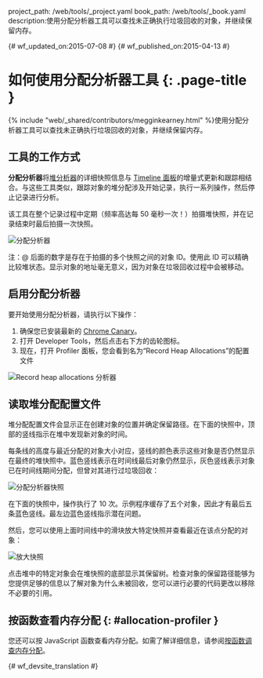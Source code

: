 project_path: /web/tools/_project.yaml
book_path: /web/tools/_book.yaml
description:使用分配分析器工具可以查找未正确执行垃圾回收的对象，并继续保留内存。

{# wf_updated_on:2015-07-08 #}
{# wf_published_on:2015-04-13 #}

# 如何使用分配分析器工具 {: .page-title }

{% include "web/_shared/contributors/megginkearney.html" %}使用分配分析器工具可以查找未正确执行垃圾回收的对象，并继续保留内存。



## 工具的工作方式

**分配分析器**将[堆分析器](/web/tools/chrome-devtools/profile/memory-problems/heap-snapshots)的详细快照信息与 [Timeline 面板](/web/tools/chrome-devtools/profile/evaluate-performance/timeline-tool)的增量式更新和跟踪相结合。与这些工具类似，跟踪对象的堆分配涉及开始记录，执行一系列操作，然后停止记录进行分析。






该工具在整个记录过程中定期（频率高达每 50 毫秒一次！）拍摄堆快照，并在记录结束时最后拍摄一次快照。

![分配分析器](imgs/object-tracker.png)

注：@ 后面的数字是存在于拍摄的多个快照之间的对象 ID。使用此 ID 可以精确比较堆状态。显示对象的地址毫无意义，因为对象在垃圾回收过程中会被移动。

## 启用分配分析器

要开始使用分配分析器，请执行以下操作：

1. 确保您已安装最新的 [Chrome Canary](https://www.google.com/intl/en/chrome/browser/canary.html)。
2. 打开 Developer Tools，然后点击右下方的齿轮图标。
3. 现在，打开 Profiler 面板，您会看到名为“Record Heap Allocations”的配置文件

![Record heap allocations 分析器](imgs/record-heap.png)

## 读取堆分配配置文件

堆分配配置文件会显示正在创建对象的位置并确定保留路径。在下面的快照中，顶部的竖线指示在堆中发现新对象的时间。


每条线的高度与最近分配的对象大小对应，竖线的颜色表示这些对象是否仍然显示在最终的堆快照中。蓝色竖线表示在时间线最后对象仍然显示，灰色竖线表示对象已在时间线期间分配，但曾对其进行过垃圾回收：





![分配分析器快照](imgs/collected.png)

在下面的快照中，操作执行了 10 次。示例程序缓存了五个对象，因此才有最后五条蓝色竖线。最左边蓝色竖线指示潜在问题。



然后，您可以使用上面时间线中的滑块放大特定快照并查看最近在该点分配的对象：


![放大快照](imgs/sliders.png)

点击堆中的特定对象会在堆快照的底部显示其保留树。检查对象的保留路径能够为您提供足够的信息以了解对象为什么未被回收，您可以进行必要的代码更改以移除不必要的引用。

## 按函数查看内存分配 {: #allocation-profiler }

您还可以按 JavaScript 函数查看内存分配。如需了解详细信息，请参阅[按函数调查内存分配](index#allocation-profile)。




{# wf_devsite_translation #}
